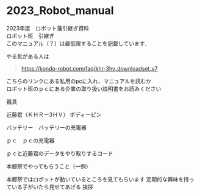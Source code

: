 # 2023_Robot_manual
2023年度　ロボット藩引継ぎ資料  
ロボット班　引継ぎ  
このマニュアル（？）は最低限することを記載しています.   

やる気がある人は  
>https://kondo-robot.com/faq/khr-3hv_downloadset_v7

こちらのリンクにある私用のpcに入れ、マニュアルを読むか  
ロボット班のｐｃにある企業の取り扱い説明書をお読みください



器具


近藤君（ＫＨＲー3ＨＶ） ボディーピン

バッテリー　バッテリーの充電器 

ｐｃ　ｐｃの充電器 

ｐｃと近藤君のデータをやり取りするコード


本郷祭でやってもらうこと（一例）

本郷祭ではロボットが動いているところを見てもらいます
定期的な興味を持っている子がいたら見せてあげる
挨拶
